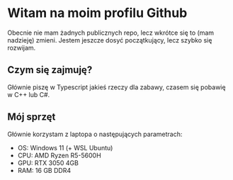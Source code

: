 # Witam na moim profilu Github
Obecnie nie mam żadnych publicznych repo, lecz wkrótce się to (mam nadzieję) zmieni. Jestem jeszcze dosyć początkujący, lecz szybko się rozwijam.

## Czym się zajmuję?
Głównie piszę w Typescript jakieś rzeczy dla zabawy, czasem się pobawię w C++ lub C#.

## Mój sprzęt
Głównie korzystam z laptopa o następujących parametrach:
- OS: Windows 11 (+ WSL Ubuntu)
- CPU: AMD Ryzen R5-5600H
- GPU: RTX 3050 4GB
- RAM: 16 GB DDR4
